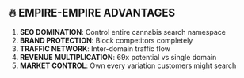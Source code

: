 ## 🔥 EMPIRE-EMPIRE ADVANTAGES

1. **SEO DOMINATION**: Control entire cannabis search namespace
2. **BRAND PROTECTION**: Block competitors completely
3. **TRAFFIC NETWORK**: Inter-domain traffic flow
4. **REVENUE MULTIPLICATION**: 69x potential vs single domain
5. **MARKET CONTROL**: Own every variation customers might search
